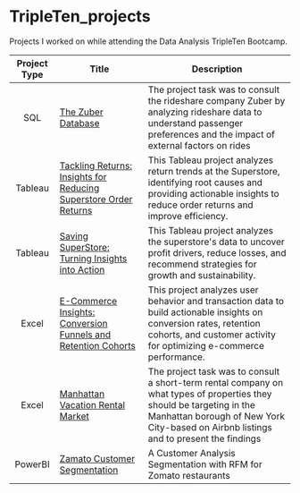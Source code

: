 # TripleTen_projects
Projects I worked on while attending the Data Analysis TripleTen Bootcamp.


| Project Type | Title | Description |
| :-----------: | ----------- |----------- |
| SQL | [The Zuber Database](https://github.com/Parkerjcow/Data_projects_Tripleten/tree/The-Zuber-Database) | The project task was to consult the rideshare company Zuber by analyzing rideshare data to understand passenger preferences and the impact of external factors on rides |
| Tableau | [Tackling Returns: Insights for Reducing Superstore Order Returns](https://public.tableau.com/views/TTProjectSprint5/WhatisCausingReturnsDraft?:language=en-US&:sid=&:redirect=auth&:display_count=n&:origin=viz_share_link) | This Tableau project analyzes return trends at the Superstore, identifying root causes and providing actionable insights to reduce order returns and improve efficiency. |
| Tableau | [Saving SuperStore: Turning Insights into Action](https://public.tableau.com/views/TripleTenTableauProject_17301200701130/ProfitsLosses?:language=en-US&:sid=&:redirect=auth&:display_count=n&:origin=viz_share_link) | This Tableau project analyzes the superstore's data to uncover profit drivers, reduce losses, and recommend strategies for growth and sustainability. |
| Excel | [E-Commerce Insights: Conversion Funnels and Retention Cohorts](https://docs.google.com/spreadsheets/d/1vhWnK4jb9EjznEOfXTqIagNukY1u_PT3C-MZlm-Vc18/edit?usp=sharing) | This project analyzes user behavior and transaction data to build actionable insights on conversion rates, retention cohorts, and customer activity for optimizing e-commerce performance. |
| Excel | [Manhattan Vacation Rental Market](https://docs.google.com/spreadsheets/d/1WDoB2zXPS-7MgIK0kv7MgObjQP7JtJ-4YFrD4LkzLtM/edit?usp=sharing) | The project task was to consult a short-term rental company on what types of properties they should be targeting in the Manhattan borough of New York City-based on Airbnb listings and to present the findings|
| PowerBI | [Zamato Customer Segmentation]( https://github.com/Parkerjcow/Data_projects_Tripleten/tree/Zomato-Customer-Analysis) | A Customer Analysis Segmentation with RFM for Zomato restaurants|
